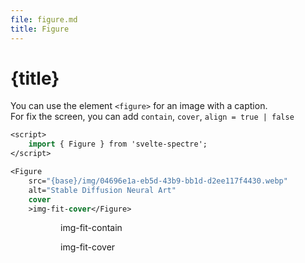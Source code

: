 ```yaml
---
file: figure.md
title: Figure
---
```


<script>
    import { base } from '$app/paths';
    import {Col, Grid, Figure} from '$lib'
</script>

# {title}

You can use the element `<figure>` for an image with a caption. <br/>
For fix the screen, you can add `contain`, `cover`, `align = true | false`

```sv
<script>
    import { Figure } from 'svelte-spectre';
</script>

<Figure
    src="{base}/img/04696e1a-eb5d-43b9-bb1d-d2ee117f4430.webp"
    alt="Stable Diffusion Neural Art"
    cover
    >img-fit-cover</Figure>
```

<Grid stack>
    <Col col="4" sm="12">
        <Figure src="{base}/img/1b9a004a-db27-45e4-b762-0fa21bc97277.webp" alt="Stable Diffusion Neural Art" contain />
    </Col>
    <Col col="4" sm="12">
        <Figure
            src="{base}/img/4603a846-4daf-4018-aa74-e3ab567a69fc.webp"
            alt="Stable Diffusion Neural Art"
            contain
        >img-fit-contain</Figure>
    </Col>
    <Col col="4" sm="12">
        <Figure
            src="{base}/img/04696e1a-eb5d-43b9-bb1d-d2ee117f4430.webp"
            alt="Stable Diffusion Neural Art"
            cover
            >img-fit-cover</Figure>
    </Col>
</Grid>
